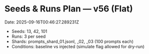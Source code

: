 # Seeds & Runs Plan — v56 (Flat)
Date: 2025-09-16T00:46:27.289231Z

- Seeds: 13, 42, 101
- Runs: 3 per seed
- Shards: prompts_shard_01.jsonl, _02, _03 (100 prompts each)
- Conditions: baseline vs injected (simulate flag allowed for dry-run)
